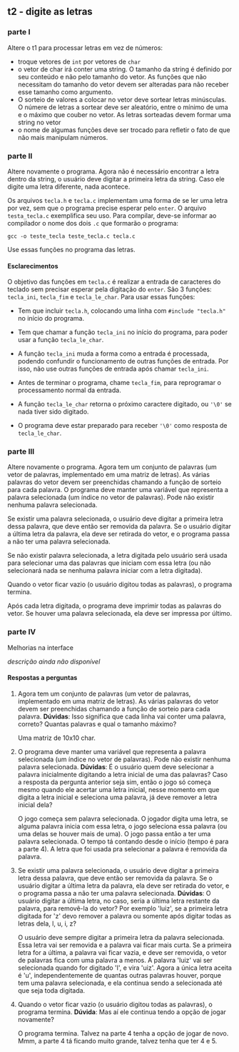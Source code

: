 ## t2 - digite as letras

### parte I

Altere o t1 para processar letras em vez de números:
- troque vetores de `int` por vetores de `char`
- o vetor de char irá conter uma string. O tamanho da string é definido por seu conteúdo e não pelo tamanho do vetor. As funções que não necessitam do tamanho do vetor devem ser alteradas para não receber esse tamanho como argumento.
- O sorteio de valores a colocar no vetor deve sortear letras minúsculas. O númere de letras a sortear deve ser aleatório, entre o mínimo de uma e o máximo que couber no vetor. As letras sorteadas devem formar uma string no vetor
- o nome de algumas funções deve ser trocado para refletir o fato de que não mais manipulam números.

### parte II

Altere novamente o programa. Agora não é necessário encontrar a letra dentro da string, o usuário deve digitar a primeira letra da string. Caso ele digite uma letra diferente, nada acontece.

Os arquivos `tecla.h` e `tecla.c` implementam uma forma de se ler uma letra por vez, sem que o programa precise esperar pelo `enter`. O arquivo `testa_tecla.c` exemplifica seu uso. Para compilar, deve-se informar ao compilador o nome dos dois `.c` que formarão o programa:
```
gcc -o teste_tecla teste_tecla.c tecla.c
```
Use essas funções no programa das letras.

#### Esclarecimentos

O objetivo das funções em `tecla.c` é realizar a entrada de caracteres do teclado sem precisar esperar pela digitação do `enter`.
São 3 funções: `tecla_ini`, `tecla_fim` e `tecla_le_char`.
Para usar essas funções:

- Tem que incluir `tecla.h`, colocando uma linha com `#include "tecla.h"` no início do programa.

- Tem que chamar a função `tecla_ini` no início do programa, para poder usar a função `tecla_le_char`.

- A função `tecla_ini` muda a forma como a entrada é processada, podendo confundir o funcionamento de outras funções de entrada. Por isso, não use outras funções de entrada após chamar `tecla_ini`.

- Antes de terminar o programa, chame `tecla_fim`, para reprogramar o processamento normal da entrada.

- A função `tecla_le_char` retorna o próximo caractere digitado, ou `'\0'` se nada tiver sido digitado.

- O programa deve estar preparado para receber `'\0'` como resposta de `tecla_le_char`.

### parte III

Altere novamente o programa. Agora tem um conjunto de palavras (um vetor de palavras, implementado em uma matriz de letras).
As várias palavras do vetor devem ser preenchidas chamando a função de sorteio para cada palavra.
O programa deve manter uma variável que representa a palavra selecionada (um índice no vetor de palavras).
Pode não existir nenhuma palavra selecionada.

Se existir uma palavra selecionada, o usuário deve digitar a primeira letra dessa palavra, que deve então ser removida da palavra.
Se o usuário digitar a última letra da palavra, ela deve ser retirada do vetor, e o programa passa a não ter uma palavra selecionada.

Se não existir palavra selecionada, a letra digitada pelo usuário será usada para selecionar uma das palavras que iniciam com essa letra (ou não selecionará nada se nenhuma palavra iniciar com a letra digitada).

Quando o vetor ficar vazio (o usuário digitou todas as palavras), o programa termina.

Após cada letra digitada, o programa deve imprimir todas as palavras do vetor. Se houver uma palavra selecionada, ela deve ser impressa por último.


### parte IV

Melhorias na interface

*descrição ainda não disponível*


#### Respostas a perguntas


1. Agora tem um conjunto de palavras (um vetor de palavras, implementado em uma matriz de letras). As várias palavras do vetor devem ser preenchidas chamando a função de sorteio para cada palavra. **Dúvidas**: Isso significa que cada linha vai conter uma palavra, correto? Quantas palavras e qual o tamanho máximo?

   Uma matriz de 10x10 char.

2. O programa deve manter uma variável que representa a palavra selecionada (um índice no vetor de palavras). Pode não existir nenhuma palavra selecionada.
   **Dúvidas**: É o usuário quem deve selecionar a palavra inicialmente digitando a letra inicial de uma das palavras? Caso a resposta da pergunta anterior seja sim, então o jogo só começa mesmo quando ele acertar uma letra inicial, nesse momento em que digita a letra inicial e seleciona uma palavra, já deve remover a letra inicial dela?

   O jogo começa sem palavra selecionada. O jogador digita uma letra, se
alguma palavra inicia com essa letra, o jogo seleciona essa palavra
(ou uma delas se houver mais de uma). O jogo passa então a ter uma
palavra selecionada. O tempo tá contando desde o início (tempo é para
a parte 4).
A letra que foi usada pra selecionar a palavra é removida da palavra.

3. Se existir uma palavra selecionada, o usuário deve digitar a primeira letra dessa palavra, que deve então ser removida da palavra. Se o usuário digitar a última letra da palavra, ela deve ser retirada do vetor, e o programa passa a não ter uma palavra selecionada.
   **Dúvidas**: O usuário digitar a última letra, no caso, seria a última letra restante da palavra, para removê-la do vetor? Por exemplo 'luiz', se a primeira letra digitada for 'z' devo remover a palavra ou somente após digitar todas as letras dela, l, u, i, z?

   O usuário deve sempre digitar a primeira letra da palavra selecionada.
Essa letra vai ser removida e a palavra vai ficar mais curta. Se a
primeira letra for a última, a palavra vai ficar vazia, e deve ser
removida, o vetor de palavras fica com uma palavra a menos.
A palavra 'luiz' vai ser selecionada quando for digitado 'l', e vira
'uiz'. Agora a única letra aceita é 'u', independentemente de quantas
outras palavras houver, porque tem uma palavra selecionada, e ela
continua sendo a selecionada até que seja toda digitada.

4. Quando o vetor ficar vazio (o usuário digitou todas as palavras), o programa termina.
   **Dúvida**: Mas aí ele continua tendo a opção de jogar novamente?

   O programa termina. Talvez na parte 4 tenha a opção de jogar de novo. Mmm, a parte 4 tá ficando muito grande, talvez tenha que ter 4 e 5. 
